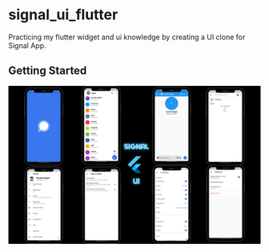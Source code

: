 # signal_ui_flutter

Practicing my flutter widget and ui knowledge by creating a UI clone for Signal App.

## Getting Started

![Demo](<https://raw.githubusercontent.com/FarrukhSajjad/signal_ui_flutter/master/assets/images/display.png>)
